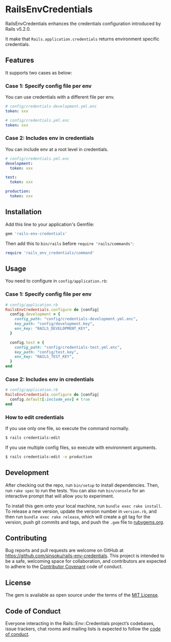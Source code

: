 # RailsEnvCredentials

RailsEnvCredentials enhances the credentials configuration introduced by Rails v5.2.0.

It make that `Rails.application.credentials` returns environment specific credentials.

## Features

It supports two cases as below:

### Case 1: Specify config file per env

You can use credentials with a different file per env.

```yaml
# config/credentials-development.yml.enc
token: xxx
```

```yaml
# config/credentials.yml.enc
token: xxx
```

### Case 2: Includes env in credentials

You can include env at a root level in credentials.

```yaml
# config/credentials.yml.enc
development:
  token: xxx

test:
  token: xxx

production:
  token: xxx
```

## Installation

Add this line to your application's Gemfile:

```ruby
gem 'rails-env-credentials'
```

Then add this to `bin/rails` before `require 'rails/commands'`:

```ruby
require 'rails_env_credentials/command'
```

## Usage

You need to configure in `config/application.rb`:

### Case 1: Specify config file per env

```ruby
# config/application.rb
RailsEnvCredentials.configure do |config|
  config.development = {
    config_path: "config/credentials-development.yml.enc",
    key_path: "config/development.key",
    env_key: "RAILS_DEVELOPMENT_KEY",
  }

  config.test = {
    config_path: "config/credentials-test.yml.enc",
    key_path: "config/test.key",
    env_key: "RAILS_TEST_KEY",
  }
end
```

### Case 2: Includes env in credentials

```ruby
# config/application.rb
RailsEnvCredentials.configure do |config|
  config.default[:include_env] = true
end
```

### How to edit credentials

If you use only one file, so execute the command normally.

```bash
$ rails credentials:edit
```

If you use multiple config files, so execute with environment arguments.

```bash
$ rails credentials:edit -e production
```

## Development

After checking out the repo, run `bin/setup` to install dependencies. Then, run `rake spec` to run the tests. You can also run `bin/console` for an interactive prompt that will allow you to experiment.

To install this gem onto your local machine, run `bundle exec rake install`. To release a new version, update the version number in `version.rb`, and then run `bundle exec rake release`, which will create a git tag for the version, push git commits and tags, and push the `.gem` file to [rubygems.org](https://rubygems.org).

## Contributing

Bug reports and pull requests are welcome on GitHub at https://github.com/sinsoku/rails-env-credentials. This project is intended to be a safe, welcoming space for collaboration, and contributors are expected to adhere to the [Contributor Covenant](http://contributor-covenant.org) code of conduct.

## License

The gem is available as open source under the terms of the [MIT License](https://opensource.org/licenses/MIT).

## Code of Conduct

Everyone interacting in the Rails::Env::Credentials project’s codebases, issue trackers, chat rooms and mailing lists is expected to follow the [code of conduct](https://github.com/[USERNAME]/rails-env-credentials/blob/master/CODE_OF_CONDUCT.md).
